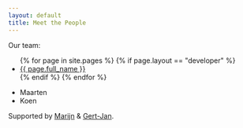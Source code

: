 ```yaml
---
layout: default
title: Meet the People
---
```


Our team:

<ul>
{% for page in site.pages %} 
{% if page.layout == "developer" %}
<li> <a href="{{ page.url | absolute_url }}">{{ page.full_name }}</a> </li>
{% endif %} 
{% endfor %}
</ul>

 * Maarten
 * Koen

Supported by [Marijn](https://www.linkedin.com/in/marijnvanderzee/) & [Gert-Jan](https://www.linkedin.com/in/gert-jan-van-staalduinen-30b2aab/).

